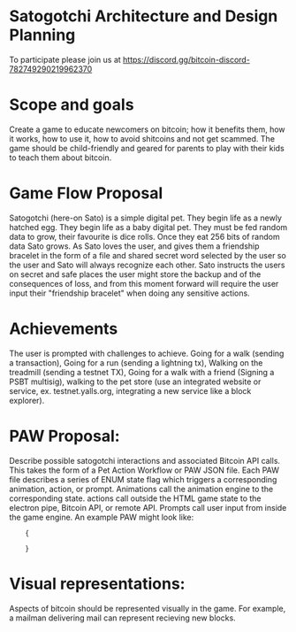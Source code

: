 # Satogotchi Architecture and Design Planning
To participate please join us at https://discord.gg/bitcoin-discord-782749290219962370

# Scope and goals
Create a game to educate newcomers on bitcoin; how it benefits them, how it works, how to use it, how to avoid shitcoins and not get scammed. The game should be child-friendly and geared for parents to play with their kids to teach them about bitcoin.

# Game Flow Proposal
Satogotchi (here-on Sato) is a simple digital pet. They begin life as a newly hatched egg. They begin life as a baby digital pet. They must be fed random data to grow, their favourite is dice rolls. Once they eat 256 bits of random data Sato grows. As Sato loves the user, and gives them a friendship bracelet in the form of a file and shared secret word selected by the user so the user and Sato will always recognize each other. Sato instructs the users on secret and safe places the user might store the backup and of the consequences of loss, and from this moment forward will require the user input their "friendship bracelet" when doing any sensitive actions.

# Achievements
The user is prompted with challenges to achieve. Going for a walk (sending a transaction), Going for a run (sending a lightning tx), Walking on the treadmill (sending a testnet TX), Going for a walk with a friend (Signing a PSBT multisig), walking to the pet store (use an integrated website or service, ex. testnet.yalls.org, integrating a new service like a block explorer).

# PAW Proposal:
Describe possible satogotchi interactions and associated Bitcoin API calls. This takes the form of a Pet Action Workflow or PAW JSON file. Each PAW file describes a series of ENUM state flag which triggers a corresponding animation, action, or prompt. Animations call the animation engine to the corresponding state. actions call outside the HTML game state to the electron pipe, Bitcoin API, or remote API. Prompts call user input from inside the game engine. An example PAW might look like:

```
    {

    }
```

# Visual representations:
Aspects of bitcoin should be represented visually in the game. For example, a mailman delivering mail can represent recieving new blocks.